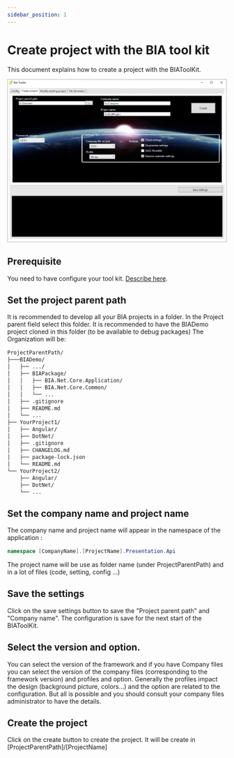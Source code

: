 ```yaml
---
sidebar_position: 1
---
```


# Create project with the BIA tool kit
This document explains how to create a project with the BIAToolKit.

![BIAToolKitConfig](../Images/BIAToolKit/Create.PNG)

## Prerequisite
You need to have configure your tool kit. [Describe here](./10-ConfigureTheBIAToolKit.md).


## Set the project parent path
It is recommended to develop all your BIA projects in a folder. In the Project parent field select this folder. 
It is recommended to have the BIADemo project cloned in this folder (to be available to debug packages)
The Organization will be:
```
ProjectParentPath/  
├───BIADemo/
│   ├── .../  
│   ├── BIAPackage/
│   │   ├── BIA.Net.Core.Application/
│   │   ├── BIA.Net.Core.Common/
│   │   └── ...
│   ├── .gitignore
│   ├── README.md
│   └── ...
├── YourProject1/
│   ├── Angular/   
│   ├── DotNet/ 
│   ├── .gitignore
│   ├── CHANGELOG.md
│   ├── package-lock.json
│   └── README.md
└── YourProject2/
    ├── Angular/
    ├── DotNet/
    └── ...
```

## Set the company name and project name
The company name and project name will appear in the namespace of the application :
``` csharp
namespace [CompanyName].[ProjectName].Presentation.Api
```

The project name will be use as folder name (under ProjectParentPath) and in a lot of files (code, setting, config ...)

## Save the settings
Click on the save settings button to save the "Project parent path" and "Company name". The configuration is save for the next start of the BIAToolKit.

## Select the version and option.
You can select the version of the framework and if you have Company files you can select the version of the company files (corresponding to the framework version) and profiles and option.
Generally the profiles impact the design (background picture, colors...) and the option are related to the configuration. But all is possible and you should consult your company files administrator to have the details.

## Create the project
Click on the create button to create the project. It will be create in  [ProjectParentPath]/[ProjectName]
